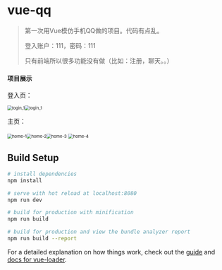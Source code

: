 # vue-qq

> 第一次用Vue模仿手机QQ做的项目。代码有点乱。
>
> 登入账户：111，密码：111
>
> 只有前端所以很多功能没有做（比如：注册，聊天。。）

#### 项目展示

登入页：

<img src="E:\github\Vue-qq\static\images\login-1.png" alt="login_1" style="zoom: 67%;" /><img src="E:\github\Vue-qq\static\images\login-2.png" alt="login_1" style="zoom: 67%;" /> 

主页：

<img src="E:\github\Vue-qq\static\images\home-1.png" alt="home-1" style="zoom:67%;" /><img src="E:\github\Vue-qq\static\images\home-2.png" alt="home-2" style="zoom:67%;" /><img src="E:\github\Vue-qq\static\images\home-3.png" alt="home-3" style="zoom:67%;" />
<img src="E:\github\Vue-qq\static\images\home-4.png" alt="home-4" style="zoom:67%;" />



## Build Setup

``` bash
# install dependencies
npm install

# serve with hot reload at localhost:8080
npm run dev

# build for production with minification
npm run build

# build for production and view the bundle analyzer report
npm run build --report
```

For a detailed explanation on how things work, check out the [guide](http://vuejs-templates.github.io/webpack/) and [docs for vue-loader](http://vuejs.github.io/vue-loader).
